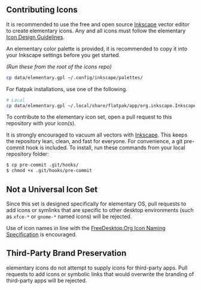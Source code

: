 ## Contributing Icons
It is recommended to use the free and open source [Inkscape](http://inkscape.org) vector editor to create elementary icons. Any and all icons must follow the elementary [Icon Design Guidelines](https://docs.elementary.io/hig/reference/iconography).

An elementary color palette is provided, it is recommended to copy it into your Inkscape settings before you get started.

_(Run these from the root of the icons repo)_
```bash
cp data/elementary.gpl ~/.config/inkscape/palettes/
```

For flatpak installations, use one of the following.

```bash
# Local
cp data/elementary.gpl ~/.local/share/flatpak/app/org.inkscape.Inkscape/current/active/files/share/inkscape/palettes/
```

To contribute to the elementary icon set, open a pull request to this repository with your icon(s).

It is strongly encouraged to vacuum all vectors with [Inkscape](http://inkscape.org). This keeps the repository lean, clean, and fast for everyone. For convenience, a git pre-commit hook is included. To install, run these commands from your local repository folder:
```bash
$ cp pre-commit .git/hooks/
$ chmod +x .git/hooks/pre-commit
```

## Not a Universal Icon Set
Since this set is designed specifically for elementary OS, pull requests to add icons or symlinks that are specific to other desktop environments (such as `xfce-*` or `gnome-*` named icons) will be rejected.

Use of icon names in line with the [FreeDesktop.Org Icon Naming Specification](http://standards.freedesktop.org/icon-naming-spec/icon-naming-spec-latest.html) is encouraged.

## Third-Party Brand Preservation
elementary icons do not attempt to supply icons for third-party apps. Pull requests to add icons or symbolic links that would overwrite the branding of third-party apps will be rejected.
